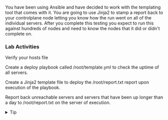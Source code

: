 You have been using Ansible and have decided to work with the templating tool that comes with it. You are going to use Jinja2 to stamp a report back to your controlplane node letting you know how the run went on all of the individual servers. After you complete this testing you expect to run this against hundreds of nodes and need to know the nodes that it did or didn't complete on.

### Lab Activities
Verify your hosts file 

Create a deploy playbook called /root/template.yml to check the uptime of all servers. 

Create a Jinja2 template file to deploy the /root/report.txt report upon execution of the playbook.

Report back unreachable servers and servers that have been up longer than a day to /root/report.txt on the server of execution.
<br>

<details>
<summary>Tip</summary>
If you get stuck, the answer file is found in /answers/template.yml

```plain
cp /answers/template.yml /root/template.yml
cp /answers/template.j2 /root/template.j2
```{{exec}}
</details>

<br>
<details>
<summary>Solution</summary>

```plain
cat /root/hosts
```{{exec}}

### Yaml for playbook
```
---
- name: Start of Jinja2 Template Push
  hosts: servers
  vars:
  gather_facts: True
  become: False
  tasks:

    - name: Get information for uptime on all systems
      shell: uptime
      register: uptime
      
    - name: Copy template over to all hosts
      template:
        src: /root/template.j2
        dest: "/root/report.{{ansible_date_time.iso8601_basic_short}}.txt"
      run_once: yes
      delegate_to: localhost
```

Run Playbook and verify that everything pushed correctly

```plain
ansible-playbook -i /root/hosts /root/template.yml
```{{exec}}

Manual verify for all 

```
cat /root/report.*.txt
```{{exec}}

</details>